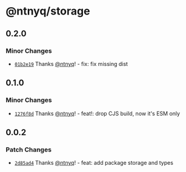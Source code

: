 # @ntnyq/storage

## 0.2.0

### Minor Changes

- [`01b2e19`](https://github.com/ntnyq/ntnyq-utils/commit/01b2e196910be1c029a1d3628acdc4b4d35595cd) Thanks [@ntnyq](https://github.com/ntnyq)! - fix: fix missing dist

## 0.1.0

### Minor Changes

- [`1276f8d`](https://github.com/ntnyq/ntnyq-utils/commit/1276f8d39ed63d40d259d7f1bf061e964202046d) Thanks [@ntnyq](https://github.com/ntnyq)! - feat!: drop CJS build, now it's ESM only

## 0.0.2

### Patch Changes

- [`2d85ad4`](https://github.com/ntnyq/ntnyq-utils/commit/2d85ad41d26d1d73507159d46bfba0b0897c7819) Thanks [@ntnyq](https://github.com/ntnyq)! - feat: add package storage and types
